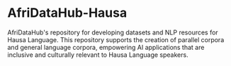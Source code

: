 # AfriDataHub-Hausa
AfriDataHub's repository for developing datasets and NLP resources for Hausa Language. This repository supports the creation of parallel corpora and general language corpora, empowering AI applications that are inclusive and culturally relevant to Hausa Language speakers.
